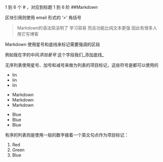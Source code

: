 1 到 6 个 # ，对应到标题 1 到 6 阶
##Markdown


区块引用则使用 email 形式的 '>' 角括号

>Markdown的语法简洁明了
>学习容易
>而且功能比纯文本更强
>因此有很多人用它写博客


Markdown 使用星号和底线来标记需要强调的区段

例如我在字的中间*添加星号*
这个字段我们_添加底线_


无序列表使用星号、加号和减号来做为列表的项目标记，这些符号是都可以使用的

* lin
* lin
* lin

+ Markdown
+ Markdown
+ Markdown

- Blue
- Blue
- Blue

有序的列表则是使用一般的数字接着一个英文句点作为项目标记：

1. Red
2. Green
3. Blue
